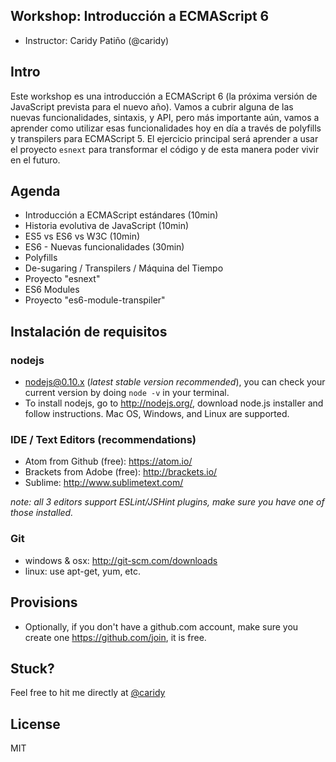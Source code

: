 ## Workshop: Introducción a ECMAScript 6

* Instructor: Caridy Patiño (@caridy)

## Intro

Este workshop es una introducción a ECMAScript 6 (la próxima versión de JavaScript prevista para el nuevo año). Vamos a cubrir alguna de las nuevas funcionalidades, sintaxis, y API, pero más importante aún, vamos a aprender como utilizar esas funcionalidades hoy en día a través de polyfills y transpilers para ECMAScript 5. El ejercicio principal será aprender a usar el proyecto `esnext` para transformar el código y de esta manera poder vivir en el futuro.

## Agenda

* Introducción a ECMAScript estándares (10min)
* Historia evolutiva de JavaScript (10min)
* ES5 vs ES6 vs W3C (10min)
* ES6 - Nuevas funcionalidades (30min)
* Polyfills
* De-sugaring / Transpilers / Máquina del Tiempo
* Proyecto "esnext"
* ES6 Modules
* Proyecto "es6-module-transpiler"

## Instalación de requisitos

### nodejs

* nodejs@0.10.x (_latest stable version recommended_), you can check your current version by doing `node -v` in your terminal.
* To install nodejs, go to http://nodejs.org/, download node.js installer and follow instructions. Mac OS, Windows, and Linux are supported.

### IDE / Text Editors (recommendations)

* Atom from Github (free): https://atom.io/
* Brackets from Adobe (free): http://brackets.io/
* Sublime: http://www.sublimetext.com/

_note: all 3 editors support ESLint/JSHint plugins, make sure you have one of those installed._

### Git

* windows & osx: http://git-scm.com/downloads
* linux: use apt-get, yum, etc.

## Provisions

* Optionally, if you don't have a github.com account, make sure you create one https://github.com/join, it is free.

## Stuck?

Feel free to hit me directly at [@caridy]

## License

MIT

[@caridy]: http://twitter.com/caridy
